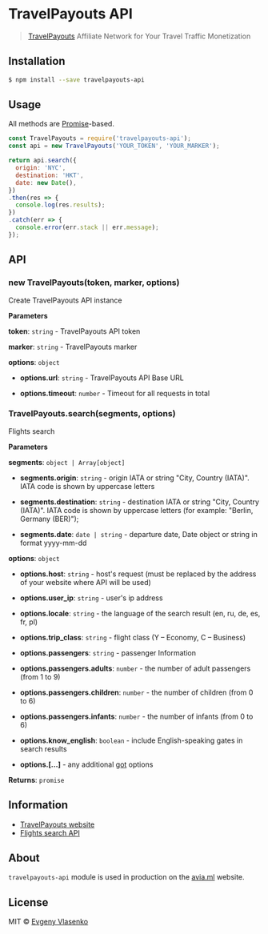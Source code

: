 # TravelPayouts API

> [TravelPayouts](https://www.travelpayouts.com/) Affiliate Network for Your Travel Traffic Monetization

## Installation

```bash
$ npm install --save travelpayouts-api
```
## Usage

All methods are [Promise](https://developer.mozilla.org/en-US/docs/Web/JavaScript/Reference/Global_Objects/Promise)-based.

```js
const TravelPayouts = require('travelpayouts-api');
const api = new TravelPayouts('YOUR_TOKEN', 'YOUR_MARKER');

return api.search({
  origin: 'NYC',
  destination: 'HKT',
  date: new Date(),
})
.then(res => {
  console.log(res.results);
})
.catch(err => {
  console.error(err.stack || err.message);
});

```

## API

### new TravelPayouts(token, marker, options)

Create TravelPayouts API instance

**Parameters**

**token**: `string` - TravelPayouts API token

**marker**: `string` - TravelPayouts marker

**options**: `object`

 - **options.url**: `string` - TravelPayouts API Base URL

 - **options.timeout**: `number` - Timeout for all requests in total


### TravelPayouts.search(segments, options)

Flights search

**Parameters**

**segments**: `object | Array[object]`

- **segments.origin**: `string` - origin IATA or string "City, Country (IATA)". IATA code is shown by uppercase letters

- **segments.destination**: `string` - destination IATA or string "City, Country (IATA)". IATA code is shown by uppercase letters (for example: "Berlin, Germany (BER)");

- **segments.date**: `date | string` - departure date, Date object or string in format yyyy-mm-dd

**options**: `object`

- **options.host**: `string` - host's request (must be replaced by the address of your website where API will be used)

- **options.user_ip**: `string` - user's ip address

- **options.locale**: `string` - the language of the search result (en, ru, de, es, fr, pl)

- **options.trip_class**: `string` - flight class (Y – Economy, C – Business)

- **options.passengers**: `string` - passenger Information

- **options.passengers.adults**: `number` - the number of adult passengers (from 1 to 9)

- **options.passengers.children**: `number` - the number of children (from 0 to 6)

- **options.passengers.infants**: `number` - the number of infants (from 0 to 6)

- **options.know_english**: `boolean` - include English-speaking gates in search results

- **options.[...]** - any additional [got](https://www.npmjs.com/package/got) options

**Returns**: `promise`

## Information

* [TravelPayouts website](https://www.travelpayouts.com/)
* [Flights search API](https://support.travelpayouts.com/hc/en-us/articles/203956173)

## About

`travelpayouts-api` module is used in production on the [avia.ml](https://avia.ml/) website.

## License

MIT © [Evgeny Vlasenko](https://github.com/mahnunchik)
